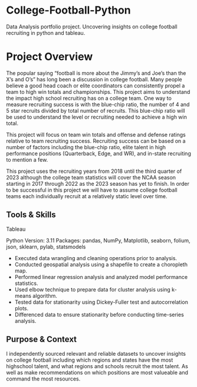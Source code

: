 # College-Football-Python
Data Analysis portfolio project. Uncovering insights on college football recruiting in python and tableau.
# Project Overview
The popular saying “football is more about the Jimmy’s and Joe’s than the X’s and O’s” has long been a
discussion in college football. Many people believe a good head coach or elite coordinators can consistently
propel a team to high win totals and championships. This project aims to understand the impact high school
recruiting has on a college team. One way to measure recruiting success is with the blue-chip ratio, the 
number of 4 and 5 star recruits divided by total number of recruits. This blue-chip ratio will be used to 
understand the level or recruiting needed to achieve a high win total.

This project will focus on team win totals and offense and defense ratings relative to team recruiting 
success. Recruiting success can be based on a number of factors including the blue-chip ratio, elite talent 
in high performance positions (Quarterback, Edge, and WR), and in-state recruiting to mention a few. 

This project uses the recruiting years from 2018 until the third quarter of 2023 although the college team 
statistics will cover the NCAA season starting in 2017 through 2022 as the 2023 season has yet to finish. In 
order to be successful in this project we will have to assume college football teams each individually recruit 
at a relatively static level over time. 

## Tools & Skills
Tableau

Python Version: 3.11
Packages: pandas, NumPy, Matplotlib, seaborn, folium, json, sklearn, pylab, statsmodels
* Executed data wrangling and cleaning operations prior to analysis.
* Conducted geospatial analysis using a shapefile to create a choropleth map.
* Performed linear regression analysis and analyzed model performance statistics.
* Used elbow technique to prepare data for cluster analysis using k-means algorithm.
* Tested data for stationarity using Dickey-Fuller test and autocorrelation plots.
* Differenced data to ensure stationarity before conducting time-series analysis.

## Purpose & Context
I independently sourced relevant and reliable datasets to uncover insights on college football including which regions and states have the most highschool talent, and what regions and schools recruit the most talent. As well as make recommendations on which positions are most valueable and command the most resources.
